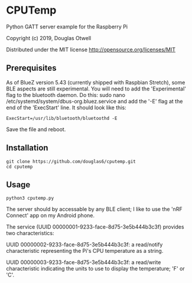 CPUTemp
========== 
Python GATT server example for the Raspberry Pi
 
Copyright (c) 2019, Douglas Otwell

Distributed under the MIT license http://opensource.org/licenses/MIT 

Prerequisites
-------------
As of BlueZ version 5.43 (currently shipped with Raspbian Stretch),
some BLE aspects are still experimental. You will need to add the
'Experimental' flag to the bluetooth daemon. Do this:
    sudo nano /etc/systemd/system/dbus-org.bluez.service
and add the '-E' flag at the end of the 'ExecStart' line. It should
look like this:

    ExecStart=/usr/lib/bluetooth/bluetoothd -E

Save the file and reboot.

Installation 
------------
    git clone https://github.com/douglas6/cputemp.git
    cd cputemp

Usage 
----- 
    python3 cputemp.py

The server should by accessable by any BLE client; I like to use
the 'nRF Connect' app on my Android phone.

The service (UUID 00000001-9233-face-8d75-3e5b444b3c3f) provides 
two characteristics:

UUID 00000002-9233-face-8d75-3e5b444b3c3f: a read/notify
characteristic representing the Pi's CPU temperature as a string.

UUID 00000003-9233-face-8d75-3e5b444b3c3f: a read/write
characteristic indicating the units to use to display the
temperature; 'F' or 'C'.
